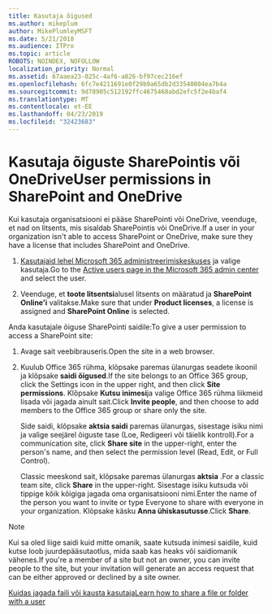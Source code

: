 ```yaml
---
title: Kasutaja õigused
ms.author: mikeplum
author: MikePlumleyMSFT
ms.date: 5/21/2018
ms.audience: ITPro
ms.topic: article
ROBOTS: NOINDEX, NOFOLLOW
localization_priority: Normal
ms.assetid: 67aaea23-025c-4af6-a826-bf97cec216ef
ms.openlocfilehash: 6fc7e4211691e0f29b9a65db2d33540804ea7b4a
ms.sourcegitcommit: 9d78905c512192ffc4675468abd2efc5f2e4baf4
ms.translationtype: MT
ms.contentlocale: et-EE
ms.lasthandoff: 04/23/2019
ms.locfileid: "32423683"
---
```

# <a name="user-permissions-in-sharepoint-and-onedrive"></a><span data-ttu-id="e8669-102">Kasutaja õiguste SharePointis või OneDrive</span><span class="sxs-lookup"><span data-stu-id="e8669-102">User permissions in SharePoint and OneDrive</span></span>

<span data-ttu-id="e8669-103">Kui kasutaja organisatsiooni ei pääse SharePointi või OneDrive, veenduge, et nad on litsents, mis sisaldab SharePointis või OneDrive.</span><span class="sxs-lookup"><span data-stu-id="e8669-103">If a user in your organization isn't able to access SharePoint or OneDrive, make sure they have a license that includes SharePoint and OneDrive.</span></span> 
  
1. <span data-ttu-id="e8669-104">[Kasutajaid lehel Microsoft 365 administreerimiskeskuses](https://portal.office.com/adminportal/home#/users) ja valige kasutaja.</span><span class="sxs-lookup"><span data-stu-id="e8669-104">Go to the [Active users page in the Microsoft 365 admin center](https://portal.office.com/adminportal/home#/users) and select the user.</span></span> 
    
2. <span data-ttu-id="e8669-105">Veenduge, et **toote litsentsi**alusel litsents on määratud ja **SharePoint Online'i** valitakse.</span><span class="sxs-lookup"><span data-stu-id="e8669-105">Make sure that under **Product licenses**, a license is assigned and **SharePoint Online** is selected.</span></span> 
    
 <span data-ttu-id="e8669-106">Anda kasutajale õiguse SharePointi saidile:</span><span class="sxs-lookup"><span data-stu-id="e8669-106">To give a user permission to access a SharePoint site:</span></span> 
  
1. <span data-ttu-id="e8669-107">Avage sait veebibrauseris.</span><span class="sxs-lookup"><span data-stu-id="e8669-107">Open the site in a web browser.</span></span>
    
2. <span data-ttu-id="e8669-108">Kuulub Office 365 rühma, klõpsake paremas ülanurgas seadete ikoonil ja klõpsake **saidi õigused**.</span><span class="sxs-lookup"><span data-stu-id="e8669-108">If the site belongs to an Office 365 group, click the Settings icon in the upper right, and then click **Site permissions**.</span></span> <span data-ttu-id="e8669-109">Klõpsake **Kutsu inimesi**ja valige Office 365 rühma liikmeid lisada või jagada ainult sait.</span><span class="sxs-lookup"><span data-stu-id="e8669-109">Click **Invite people**, and then choose to add members to the Office 365 group or share only the site.</span></span> 
    
    <span data-ttu-id="e8669-110">Side saidi, klõpsake **aktsia saidi** paremas ülanurgas, sisestage isiku nimi ja valige seejärel õiguste tase (Loe, Redigeeri või täielik kontroll).</span><span class="sxs-lookup"><span data-stu-id="e8669-110">For a communication site, click **Share site** in the upper-right, enter the person's name, and then select the permission level (Read, Edit, or Full Control).</span></span> 
    
    <span data-ttu-id="e8669-111">Classic meeskond sait, klõpsake paremas ülanurgas **aktsia** .</span><span class="sxs-lookup"><span data-stu-id="e8669-111">For a classic team site, click **Share** in the upper-right.</span></span> <span data-ttu-id="e8669-112">Sisestage isiku kutsuda või tippige kõik kõigiga jagada oma organisatsiooni nimi.</span><span class="sxs-lookup"><span data-stu-id="e8669-112">Enter the name of the person you want to invite or type Everyone to share with everyone in your organization.</span></span> <span data-ttu-id="e8669-113">Klõpsake käsku **Anna ühiskasutusse**.</span><span class="sxs-lookup"><span data-stu-id="e8669-113">Click **Share**.</span></span>
    
> [!NOTE]
> <span data-ttu-id="e8669-114">Kui sa oled liige saidi kuid mitte omanik, saate kutsuda inimesi saidile, kuid kutse loob juurdepääsutaotlus, mida saab kas heaks või saidiomanik vähenes.</span><span class="sxs-lookup"><span data-stu-id="e8669-114">If you're a member of a site but not an owner, you can invite people to the site, but your invitation will generate an access request that can be either approved or declined by a site owner.</span></span> 
  
[<span data-ttu-id="e8669-115">Kuidas jagada faili või kausta kasutaja</span><span class="sxs-lookup"><span data-stu-id="e8669-115">Learn how to share a file or folder with a user</span></span>](https://go.microsoft.com/fwlink/?linkid=533408)
  

